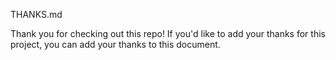 THANKS.md

Thank you for checking out this repo! If you'd like to add your thanks for this project, you can add your thanks to this document. 
